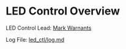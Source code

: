 # LED Control Overview
LED Control Lead: [Mark Warnants](http://github.com/markwarnants)

Log File: [led_ctl/log.md](log.md)

